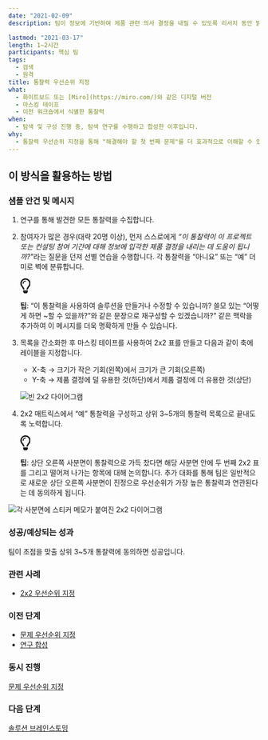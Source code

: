 ```yaml
---
date: "2021-02-09"
description: 팀이 정보에 기반하여 제품 관련 의사 결정을 내릴 수 있도록 리서치 동안 밝혀진 통찰력의 우선순위를 지정합니다.

lastmod: "2021-03-17"
length: 1~2시간
participants: 핵심 팀
tags:
  - 검색
  - 원격
title: 통찰력 우선순위 지정
what:
  - 화이트보드 또는 [Miro](https://miro.com/)와 같은 디지털 버전
  - 마스킹 테이프
  - 이전 워크숍에서 식별한 통찰력
when:
  - 탐색 및 구성 진행 중, 탐색 연구를 수행하고 합성한 이후입니다.
why:
  - 통찰력 우선순위 지정을 통해 "해결해야 할 첫 번째 문제"를 더 효과적으로 이해할 수 있습니다. 이는 문제 영역과 궁극적인 솔루션을 밝혀내기 위한 비판적 사고로 의미 있는 결론을 도출함으로써 "깨달음", 즉 통찰력을 얻는 것을 목표로 합니다.
---
```


<h2 id="how-to-use-this-method">이 방식을 활용하는
방법</h2>

<div class="bg-gray-dark p-lg-5 p-3 mb-4"><div
class="col-lg-9"><h3
id="sample-agenda--prompts">샘플 안건 및 메시지</h3>

<ol>

<li>

<p>연구를 통해 발견한 모든 통찰력을 수집합니다.</p>

</li>

<li>

<p>참여자가 많은 경우(대략 20명 이상), 먼저 스스로에게 <em>“이 통찰력이 이 프로젝트 또는
컨설팅 참여 기간에 대해 정보에 입각한 제품 결정을 내리는 데 도움이 됩니까?&quot;</em>라는 질문을
던져 선별 연습을 수행합니다. 각 통찰력을 “아니요” 또는 “예” 더미로 벽에 분류합니다.</p>

<div class="callout td-box--gray-darkest p-3 my-5
border-bottom border-right border-left border-top row"><div
class="col-1 row align-items-center
justify-content-center"><svg height="30"
aria-hidden="true" focusable="false"
data-prefix="far" data-icon="lightbulb"
role="img" xmlns="http://www.w3.org/2000/svg"
viewBox="0 0 352 512" class="svg-inline--fa
fa-lightbulb"><path fill="currentColor"
d="M176 80c-52.94 0-96 43.06-96 96 0 8.84 7.16 16 16 16s16-7.16
16-16c0-35.3 28.72-64 64-64 8.84 0 16-7.16 16-16s-7.16-16-16-16zM96.06
459.17c0 3.15.93 6.22 2.68 8.84l24.51 36.84c2.97 4.46 7.97 7.14 13.32
7.14h78.85c5.36 0 10.36-2.68 13.32-7.14l24.51-36.84c1.74-2.62 2.67-5.7
2.68-8.84l.05-43.18H96.02l.04 43.18zM176 0C73.72 0 0 82.97 0 176c0
44.37 16.45 84.85 43.56 115.78 16.64 18.99 42.74 58.8 52.42
92.16v.06h48v-.12c-.01-4.77-.72-9.51-2.15-14.07-5.59-17.81-22.82-64.77-62.17-109.67-20.54-23.43-31.52-53.15-31.61-84.14-.2-73.64
59.67-128 127.95-128 70.58 0 128 57.42 128 128 0 30.97-11.24
60.85-31.65 84.14-39.11 44.61-56.42 91.47-62.1 109.46a47.507 47.507 0
0 0-2.22 14.3v.1h48v-.05c9.68-33.37 35.78-73.18 52.42-92.16C335.55
260.85 352 220.37 352 176 352 78.8 273.2 0 176 0z"
class=""></path></svg></div><div
class="col-11"><p><strong>팁</strong>:
“이 통찰력을 사용하여 솔루션을 만들거나 수정할 수 있습니까? 쓸모 있는 “어떻게 하면 ~할 수 있을까?”와 같은 문장으로
재구성할 수 있겠습니까?” 같은 맥락을 추가하여 이 메시지를 더욱 명확하게 만들 수
있습니다.</p></div></div>

</li>

<li>

<p>목록을 간소화한 후 마스킹 테이프를 사용하여 2x2 표를 만들고 다음과 같이 축에 레이블을
지정합니다.</p>

<ul>

<li>X-축 &rarr; 크기가 작은 기회(왼쪽)에서 크기가 큰 기회(오른쪽)</li>

<li>Y-축 &rarr; 제품 결정에 덜 유용한 것(하단)에서 제품 결정에 더 유용한
것(상단)</li>

</ul>

<p><img
src="https://tanzu.vmware.com/developer/practices/insight-prioritization/images/step-3.png"
alt="빈 2x2 다이어그램"  /></p>

</li>

<li>

<p>2x2 매트릭스에서 “예” 통찰력을 구성하고 상위 3~5개의 통찰력 목록으로 끝내도록
노력합니다.</p>

<div class="callout td-box--gray-darkest p-3 my-5
border-bottom border-right border-left border-top row"><div
class="col-1 row align-items-center
justify-content-center"><svg height="30"
aria-hidden="true" focusable="false"
data-prefix="far" data-icon="lightbulb"
role="img" xmlns="http://www.w3.org/2000/svg"
viewBox="0 0 352 512" class="svg-inline--fa
fa-lightbulb"><path fill="currentColor"
d="M176 80c-52.94 0-96 43.06-96 96 0 8.84 7.16 16 16 16s16-7.16
16-16c0-35.3 28.72-64 64-64 8.84 0 16-7.16 16-16s-7.16-16-16-16zM96.06
459.17c0 3.15.93 6.22 2.68 8.84l24.51 36.84c2.97 4.46 7.97 7.14 13.32
7.14h78.85c5.36 0 10.36-2.68 13.32-7.14l24.51-36.84c1.74-2.62 2.67-5.7
2.68-8.84l.05-43.18H96.02l.04 43.18zM176 0C73.72 0 0 82.97 0 176c0
44.37 16.45 84.85 43.56 115.78 16.64 18.99 42.74 58.8 52.42
92.16v.06h48v-.12c-.01-4.77-.72-9.51-2.15-14.07-5.59-17.81-22.82-64.77-62.17-109.67-20.54-23.43-31.52-53.15-31.61-84.14-.2-73.64
59.67-128 127.95-128 70.58 0 128 57.42 128 128 0 30.97-11.24
60.85-31.65 84.14-39.11 44.61-56.42 91.47-62.1 109.46a47.507 47.507 0
0 0-2.22 14.3v.1h48v-.05c9.68-33.37 35.78-73.18 52.42-92.16C335.55
260.85 352 220.37 352 176 352 78.8 273.2 0 176 0z"
class=""></path></svg></div><div
class="col-11"><p><strong>팁</strong>:
상단 오른쪽 사분면이 통찰력으로 가득 찼다면 해당 사분면 안에 두 번째 2x2 표를 그리고 떨어져 나가는 항목에 대해
논의합니다. 추가 대화를 통해 팀은 일반적으로 새로운 상단 오른쪽 사분면이 진정으로 우선순위가 가장 높은 통찰력과 연관된다는
데 동의하게 됩니다.</p></div></div>

</li>

</ol>

<p><img
src="https://tanzu.vmware.com/developer/practices/insight-prioritization/images/step-4.png"
alt="각 사분면에 스티커 메모가 붙여진 2x2 다이어그램"  /></p>

</div></div>

<div class="bg-gray-dark p-lg-5 p-3 mb-4"><div
class="col-lg-9"><h3
id="successexpected-outcomes">성공/예상되는 성과</h3>

<p>팀이 초점을 맞출 상위 3~5개 통찰력에 동의하면 성공입니다.</div></div>

<div class="bg-gray-dark p-lg-5 p-3 mb-4"><div
class="col-lg-9"><h3
id="related-practices">관련 사례</h3>

<ul>

<li><a
href="https://tanzu.vmware.com/developer/practices/2x2">2x2
우선순위 지정</a></li>

</ul>

</div></div>

<div class="bg-gray-dark p-lg-5 p-3 mb-4"><div
class="col-lg-9"><h3 id="preceding">이전
단계</h3>

<ul>

<li><a
href="https://tanzu.vmware.com/developer/practices/problem-prioritization">문제
우선순위 지정</a></li>

<li><a
href="https://tanzu.vmware.com/developer/practices/research-synthesis">연구
합성</a></li>

</ul>

</div></div>

<div class="bg-gray-dark p-lg-5 p-3 mb-4"><div
class="col-lg-9"><h3 id="parallel">동시
진행</h3>

<p><a
href="https://tanzu.vmware.com/developer/practices/problem-prioritization">문제
우선순위 지정</a></div></div>

<div class="bg-gray-dark p-lg-5 p-3 mb-4"><div
class="col-lg-9"><h3 id="following">다음
단계</h3>

<p><a
href="https://tanzu.vmware.com/developer/practices/solution-brainstorming">솔루션
브레인스토밍</a></div></div>

